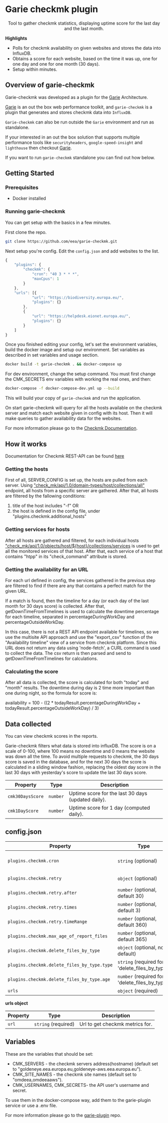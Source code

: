 # Garie checkmk plugin

<p align="center">
  <p align="center">Tool to gather checkmk statistics, displaying uptime score for the last day and the last month.<p>
</p>

**Highlights**

-   Polls for checkmk availability on given websites and stores the data into InfluxDB.
-   Obtains a score for each website, based on the time it was up, one for one day and one for one month (30 days).
-   Setup within minutes.

## Overview of garie-checkmk

Garie-checkmk was developed as a plugin for the [Garie](https://github.com/boyney123/garie) Architecture.

[Garie](https://github.com/boyney123/garie) is an out the box web performance toolkit, and `garie-checkmk` is a plugin that generates and stores checkmk data into `InfluxDB`.

`Garie-checkmk` can also be run outside the `Garie` environment and run as standalone.

If your interested in an out the box solution that supports multiple performance tools like `securityheaders`, `google-speed-insight` and `lighthouse` then checkout [Garie](https://github.com/boyney123/garie).

If you want to run `garie-checkmk` standalone you can find out how below.

## Getting Started

### Prerequisites

-   Docker installed

### Running garie-checkmk

You can get setup with the basics in a few minutes.

First clone the repo.

```sh
git clone https://github.com/eea/garie-checkmk.git
```

Next setup you're config. Edit the `config.json` and add websites to the list.

```javascript
{
	"plugins": {
		"checkmk": {
			"cron": "40 3 * * *",
			"maxCpus": 1
		}
	},
	"urls": [{
			"url": "https://biodiversity.europa.eu/",
			"plugins": {}
		},
		{
			"url": "https://helpdesk.eionet.europa.eu/",
			"plugins": {}
		}
	]
}
```

Once you finished editing your config, let's set the environment variables, build the docker image and setup our environment.
Set variables as described in set variables and usage section.

```sh
docker build -t garie-checkmk . && docker-compose up
```

For dev environment, change the setup command. You must first change the CMK_SECRETS env variables with working the real ones, and then:
```sh
docker-compose -f docker-compose-dev.yml up --build
```

This will build your copy of `garie-checkmk` and run the application.

On start garie-checkmk will query for all the hosts available on the checkmk server and match each website given in config with its host. Then it will make queries to gather availability data for the websites.

For more information please go to the [Checkmk Documentation](https://docs.checkmk.com/latest/en/).




## How it works

Documentation for Checkmk REST-API can be found [here](https://goldeneye.eea.europa.eu/omdeea/check_mk/api/doc/)

### Getting the hosts

First of all, SERVER_CONFIG is set up, the hosts are pulled from each server.
Using ["check_mk/api/1.0/domain-types/host/collections/all"](https://goldeneye.eea.europa.eu/omdeea/check_mk/api/doc/#operation/cmk.gui.plugins.openapi.endpoints.host.list_hosts) endpoint, all hosts from a specific server are gathered. After that, all hosts are filtered by the fallowing conditions:
1. title of the host includes "-f"
OR
2. the host is defined in the config file, under "plugins.checkmk.additional_hosts"

### Getting services for hosts

After all hosts are gathered and filtered, for each individual hosts ["check_mk/api/1.0/objects/host/${host}/collections/services]("https://goldeneye.eea.europa.eu/omdeea/check_mk/api/doc/#operation/cmk.gui.plugins.openapi.endpoints.service._list_host_services") is used to get all the monitored services of that host. After that, each service of a host that contains "htpp" in its "check_command" attribute is stored.

### Getting the availability for an URL

For each url defined in config, the services gathered in the previous step are filtered to find if there are any that contains a perfect match for the given URL.

If a match is found, then the timeline for a day (or each day of the last month for 30 days score) is collected. After that, getDownTimeFromTimelines is used to calculate the downtime percentage for each timeline, separated in percentageDuringWorkDay and percentageOutsideWorkDay.

In this case, there is not a REST API endpoint available for timelines, so we use the multisite API approach and use the "export_csv" function of the "Availability timeline" view of a service from checkmk platform. Since this URL does not return any data using 'node-fetch', a CURL command is used to collect the data. The csv return is then parsed and send to getDownTimeFromTimelines for calculations.

### Calculating the score

After all data is collected, the score is calculated for both "today" and "month" results. The downtime during day is 2 time more important than one during night, so the formula for score is:

availability = 100 - ((2 * todayResult.percentageDuringWorkDay + todayResult.percentageOutsideWorkDay) / 3)

## Data collected

You can view checkmk scores in the reports.

Garie-checkmk filters what data is stored into influxDB. The score is on a scale of 0-100, where 100 means no
downtime and 0 means the website was down all the time. To avoid multiple requests to checkmk, the 30 days score
is saved in the database, and for the next 30 days the score is calculated in a sliding window fashion, replacing the
oldest day score in the last 30 days with yesterday's score to update the last 30 days score.

| Property                | Type     | Description                             |
| ----------------------- | -------- | --------------------------------------- |
| `cmk30DaysScore`        | `number` | Uptime score for the last 30 days (updated daily).      |
| `cmk1DayScore`          | `number` | Uptime score for 1 day (computed daily).      |

## config.json

| Property | Type                | Description                                                                          |
| -------- | ------------------- | ------------------------------------------------------------------------------------ |
| `plugins.checkmk.cron`   | `string` (optional) | Cron timer. Supports syntax can be found [here].(https://www.npmjs.com/package/cron) |
| `plugins.checkmk.retry`   | `object` (optional) | Configuration how to retry the failed tasks |
| `plugins.checkmk.retry.after`   | `number` (optional, default 30) | Minutes before we retry to execute the tasks |
| `plugins.checkmk.retry.times`   | `number` (optional, default 3) | How many time to retry to execute the failed tasks |
| `plugins.checkmk.retry.timeRange`   | `number` (optional, default 360) | Period in minutes to be checked in influx, to know if a task failed |
| `plugins.checkmk.max_age_of_report_files`   | `number` (optional, default 365) | Maximum age (in days) for all the files. Any older file will be deleted. |
| `plugins.checkmk.delete_files_by_type`   | `object` (optional, no default) | Configuration for deletion of custom files. (e.g. mp4 files)  |
| `plugins.checkmk.delete_files_by_type.type`   | `string` (required for 'delete_files_by_type') | The type / extension of the files we want to delete. (e.g. "mp4"). |
| `plugins.checkmk.delete_files_by_type.age`   | `number` (required for 'delete_files_by_type') | Maximum age (in days) of the custom files. Any older file will be deleted. |
| `urls`   | `object` (required) | Config for checkmk. More detail below |


**urls object**

| Property         | Type                 | Description                                               |
| ---------------- | -------------------- | --------------------------------------------------------- |
| `url`            | `string` (required)  | Url to get checkmk metrics for.                        |


## Variables
These are the variables that should be set:

- CMK_SERVERS              - the checkmk servers address(hostname) (default set to "goldeneye.eea.europa.eu,goldeneye-aws.eea.europa.eu").
- CMK_SITE_NAMES           - the checkmk site names (default set to "omdeea,omdeeaaws").
- CMK_USERNAMES, CMK_SECRETS- the API user\'s username and secret.

To use them in the docker-compose way, add them to the garie-plugin service or use a .env file.

For more information please go to the [garie-plugin](https://github.com/eea/garie-plugin) repo.
